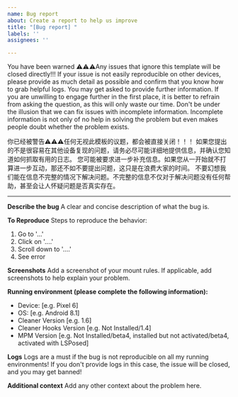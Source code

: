 ```yaml
---
name: Bug report
about: Create a report to help us improve
title: "[Bug report] "
labels: ''
assignees: ''

---
```


You have been warned ⚠️⚠️⚠️Any issues that ignore this template will be closed directly!!!
If your issue is not easily reproducible on other devices, please provide as much detail as possible and confirm that you know how to grab helpful logs.
You may get asked to provide further information. If you are unwilling to engage further in the first place, it is better to refrain from asking the question, as this will only waste our time.
Don't be under the illusion that we can fix issues with incomplete information. Incomplete information is not only of no help in solving the problem but even makes people doubt whether the problem exists.

你已经被警告⚠️⚠️⚠️任何无视此模板的议题，都会被直接关闭！！！
如果您提出的不是很容易在其他设备复现的问题，请务必尽可能详细地提供信息，并确认您知道如何抓取有用的日志。
您可能被要求进一步补充信息。如果您从一开始就不打算进一步互动，那还不如不要提出问题，这只是在浪费大家的时间。
不要幻想我们能在信息不完整的情况下解决问题。不完整的信息不仅对于解决问题没有任何帮助，甚至会让人怀疑问题是否真实存在。

***

**Describe the bug**
A clear and concise description of what the bug is.

**To Reproduce**
Steps to reproduce the behavior:
1. Go to '...'
2. Click on '....'
3. Scroll down to '....'
4. See error

**Screenshots**
Add a screenshot of your mount rules.
If applicable, add screenshots to help explain your problem.

**Running environment (please complete the following information):**
 - Device: [e.g. Pixel 6]
 - OS: [e.g. Android 8.1]
 - Cleaner Version [e.g. 1.6]
 - Cleaner Hooks Version [e.g. Not Installed/1.4]
 - MPM Version [e.g. Not Installed/beta4, installed but not activated/beta4, activated with LSPosed]

**Logs**
Logs are a must if the bug is not reproducible on all my running environments! If you don't provide logs in this case, the issue will be closed, and you may get banned!

**Additional context**
Add any other context about the problem here.
